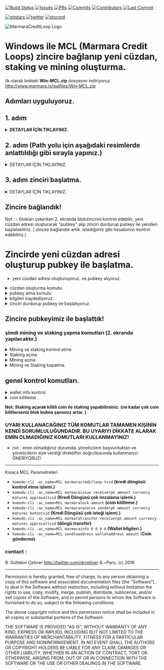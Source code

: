 [![Build Status](https://travis-ci.org/KomodoPlatform/komodo.svg?branch=master)](https://travis-ci.org/KomodoPlatform/komodo)
[![Issues](https://img.shields.io/github/issues-raw/komodoplatform/komodo)](https://github.com/KomodoPlatform/komodo/issues)
[![PRs](https://img.shields.io/github/issues-pr-closed/komodoplatform/komodo)](https://github.com/KomodoPlatform/komodo/pulls)
[![Commits](https://img.shields.io/github/commit-activity/y/komodoplatform/komodo)](https://github.com/KomodoPlatform/komodo/commits/dev)
[![Contributors](https://img.shields.io/github/contributors/komodoplatform/komodo)](https://github.com/KomodoPlatform/komodo/graphs/contributors)
[![Last Commit](https://img.shields.io/github/last-commit/komodoplatform/komodo)](https://github.com/KomodoPlatform/komodo/graphs/commit-activity)


[![gitstars](https://img.shields.io/github/stars/komodoplatform/komodo?style=social)](https://github.com/KomodoPlatform/komodo/stargazers)
[![twitter](https://img.shields.io/twitter/follow/marmarachain?style=social)](https://twitter.com/marmarachain)
[![discord](https://img.shields.io/discord/412898016371015680)](https://discord.gg/QZNMw73)


![MarmaraCreditLoop Logo](https://raw.githubusercontent.com/marmarachain/Marmara-v.1.0/master/sonhali-beyaz-fo.png "Marmara Credit Loop Logo")

# Windows ile MCL (Marmara Credit Loops) zincire bağlanıp yeni cüzdan, staking ve mining oluşturma.

ilk olarak linkteki **Win-MCL.zip** dosyasını indiriyoruz. http://www.marmara.io/guifiles/Win-MCL.zip

## Adımları uyguluyoruz.

## 1. adım
**<details><summary>DETAYLAR İÇİN TIKLAYINIZ.</summary>**

- **Win-MCL.zip** dosyasını `"C:\"` ana dizine atın.
- **Win-MCL.zip** dosyasını sağ tıklayıp klasöre çıkart diyoruz.
- `"C:\Win-MCl"` klasörüne girin.
-  Klasördeki **fetch-params.bat** çift tıklayarak çalıştırıp **ZcashParams** dosyalarını çekiyoruz. (1.5 gb civarıdır. internet hızınıza göre zaman alabilir beklemesiniz.!!!)

![Komodo Logo](img/Screenshot_107.png "Marmara Credit")
</details>



## 2. adım (Path yolu için aşağıdaki resimlerde anlattıldığı gibi sırayla yapınız.)
<details><summary>DETAYLAR İÇİN TIKLAYINIZ.</summary>

- Girilecek path yolu : `"C:\Win-MCL"`
- adım 1

- ![Komodo Logo](img/path-1.jpg "Marmara Credit")
- adım 2 

- ![Komodo Logo](img/path-2.jpg "Marmara Credit")
- adım 3

- ![Komodo Logo](img/path-3.png "Marmara Credit")
</details>

## 3. adım zinciri başlatma.
<details><summary>DETAYLAR İÇİN TIKLAYINIZ.</summary>
- 2 adet MSDOS konsolu Açıyoruz (Win+R veya > başlat cmd yazarak "Command Prompt" açabilirsiniz.)
- ilk ekrana MCl zinciri başlatma komutunu giriyoruz. (blokları çekmesini bekliyoruz.)

```komodod -ac_name=MCL -ac_supply=2000000 -ac_cc=2 -addnode=37.148.210.158 -addnode=37.148.212.36 -addressindex=1 -spentindex=1 -ac_marmara=1 -ac_staked=75 -ac_reward=3000000000```
- resim
![Komodo Logo](img/resim1.png "Marmara Credit")
</details>


## Zincire bağlandık!
Not : - blokları çekerken 2. ekranda blokzincirini kontrol edebilir, yeni cüzdan adresi oluşturarak "pubkey" alıp zinciri durdurup pubkey ile yeniden başlatabiliriz. ( zincire bağlandık artık. istediğimiz gibi hesabımızı kontrol edebiliriz.)

# Zincirde yeni  cüzdan adresi oluşturup pubkey ile başlatma.

- yeni cüzdan adresi oluşturuyoruz. ve pubkey alıyoruz.

<details>
<summary>cüzdan oluşturma komutu</summary>

```komodo-cli -ac_name=MCL getnewaddress```
</details>

<details>
<summary>pubkey alma komutu </summary>
 
```komodo-cli -ac_name=MCL validateaddress "walletadresi"```
![Komodo Logo](img/resim2.png "Marmara Credit")
</details>

<details>
<summary>bilgileri kaydediyoruz.</summary>

![Komodo Logo](img/resim3.png "Marmara Credit")
</details>

<details>
<summary>zinciri durdurup pubkey ile başlatıyoruz.</summary>

 - - zinciri durdurma 
 - - ```komodo-cli -ac_name=MCL stop```
 - - zinciri durdurma pubkey ile başlatma

 - - ```komodod -ac_name=MCL -ac_supply=2000000 -ac_cc=2 -addnode=37.148.210.158 -addnode=37.148.212.36 -addressindex=1 -spentindex=1 -ac_marmara=1 -ac_staked=75 -ac_reward=3000000000 -pubkey=03bb140553b21bbd10964013eba8c2bbb54c750247fcd3117f604a9c01c79f5da0```
 ![Komodo Logo](img/resim4.png "Marmara Credit")
</details>

 ## Zincire pubkeyimiz ile başlattık!

 ### şimdi mining ve staking yapma komutları (2. ekranda yapılacaktır.)
 
<details><summary>Mining ve staking kontrol etme.</summary>

 - - ```komodo-cli -ac_name=MCL getgenerate```
  ![Komodo Logo](img/resim5.png "Marmara Credit")
</details>

<details><summary>Staking açma</summary>

- - ```komodo-cli -ac_name=MCL setgenerate true 0```
![Komodo Logo](img/resim6.png "Marmara Credit")
</details>

<details><summary>Mining açma</summary>

- - ```komodo-cli -ac_name=MCL setgenerate true 1```
![Komodo Logo](img/resim7.png "Marmara Credit")
</details>

<details><summary>Mining ve Staking kapatma.</summary>

- - ```komodo-cli -ac_name=MCL setgenerate false```
![Komodo Logo](img/resim8.png "Marmara Credit")
</details>


## genel kontrol komutları.

<details><summary>wallet info kontrol.</summary>

- - ```komodo-cli -ac_name=MCL marmarainfo 0 0 0 0 "pubkey"```
![Komodo Logo](img/resim9.png "Marmara Credit")
</details>

<details><summary>coin kilitleme .</summary>

- - ```komodo-cli -ac_name=MCL marmaralock coinadeti```
- - ```komodo-cli -ac_name=MCL sendrawtransaction "hex"```
![Komodo Logo](img/resim10.png "Marmara Credit")
</details>

**Not: Staking açarak kilitli coin ile staking yapabilirsiniz. (ne kadar çok coin kilitlerseniz blok bulma şansınız artar. )**

### UYARI KULLANACAĞINIZ TÜM KOMUTLAR TAMAMEN KİŞİNİN KENDİ SORUMLULUĞUNDADIR. BU UYARIYI DİKKATE ALARAK EMİN OLMADIĞINIZ KOMUTLARI KULLANMAYINIZ!
- not : emin olmadığınız durumda. yöneticilere başvurduktan ve yöneticilerin size verdiği direktifler doğrultusunda  kullanmanızı ÖNERİYORUZ!
---
Kısaca MCL Parametreleri.

- `komodo-cli -ac_name=MCL marmaracreditloop txid` **(kredi döngüsü kontrol etme işlemi.)**
- `komodo-cli -ac_name=MCL marmaraissue receiverpk amount currency matures approvaltxid` **(Kredi Döngüsü çek imzalama işlemi.)**
- `komodo-cli -ac_name=MCL marmaralock amount` **(coin kilitleme.)**
- `komodo-cli -ac_name=MCL marmarareceive senderpk amount currency matures batontxid` **(Kredi Döngüsü çek isteği işlemi.)**
- `komodo-cli -ac_name=MCL marmaratransfer receiverpk amount currency matures approvaltxid` **(döngü transfer)**
- `komodo-cli -ac_name=MCL marmarainfo 0 0 0 0` <pubkey> **(Wallet bilgileri.)**
- `komodo-cli -ac_name=MCL sendtoaddress walletaddress amount` (**Coin gönderme)**



### contact :  
B. Gültekin Çetiner http://twitter.com/drcetiner & ~Paro, (c) 2019  

---
Permission is hereby granted, free of charge, to any person obtaining a copy of this software and associated documentation files (the "Software"), to deal in the Software without restriction, including without limitation the rights to use, copy, modify, merge, publish, distribute, sublicense, and/or sell copies of the Software, and to permit persons to whom the Software is furnished to do so, subject to the following conditions:

The above copyright notice and this permission notice shall be included in all copies or substantial portions of the Software.

THE SOFTWARE IS PROVIDED "AS IS", WITHOUT WARRANTY OF ANY KIND, EXPRESS OR IMPLIED, INCLUDING BUT NOT LIMITED TO THE WARRANTIES OF MERCHANTABILITY, FITNESS FOR A PARTICULAR PURPOSE AND NONINFRINGEMENT. IN NO EVENT SHALL THE AUTHORS OR COPYRIGHT HOLDERS BE LIABLE FOR ANY CLAIM, DAMAGES OR OTHER LIABILITY, WHETHER IN AN ACTION OF CONTRACT, TORT OR OTHERWISE, ARISING FROM, OUT OF OR IN CONNECTION WITH THE SOFTWARE OR THE USE OR OTHER DEALINGS IN THE SOFTWARE.

